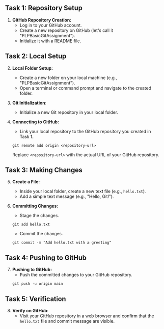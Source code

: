 ## Task 1: Repository Setup

1. **GitHub Repository Creation:**
    - Log in to your GitHub account.
    - Create a new repository on GitHub (let's call it "PLPBasicGitAssignment").
    - Initialize it with a README file.

## Task 2: Local Setup

2. **Local Folder Setup:**
    - Create a new folder on your local machine (e.g., "PLPBasicGitAssignment").
    - Open a terminal or command prompt and navigate to the created folder.

3. **Git Initialization:**
    - Initialize a new Git repository in your local folder.

4. **Connecting to GitHub:**
    - Link your local repository to the GitHub repository you created in Task 1.
    ```
    git remote add origin <repository-url>
    ```
    Replace `<repository-url>` with the actual URL of your GitHub repository.

## Task 3: Making Changes

5. **Create a File:**
    - Inside your local folder, create a new text file (e.g., `hello.txt`).
    - Add a simple text message (e.g., "Hello, Git!").

6. **Committing Changes:**
    - Stage the changes.
    ```
    git add hello.txt
    ```
    - Commit the changes.
    ```
    git commit -m "Add hello.txt with a greeting"
    ```

## Task 4: Pushing to GitHub

7. **Pushing to GitHub:**
    - Push the committed changes to your GitHub repository.
    ```
    git push -u origin main
    ```

## Task 5: Verification

8. **Verify on GitHub:**
    - Visit your GitHub repository in a web browser and confirm that the `hello.txt` file and commit message are visible.
